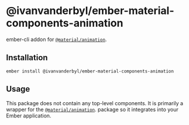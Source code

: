 @ivanvanderbyl/ember-material-components-animation
======================

ember-cli addon for [`@material/animation`](https://github.com/material-components/material-components-web/tree/master/packages/mdc-animation).

Installation
------------

    ember install @ivanvanderbyl/ember-material-components-animation

Usage
------

This package does not contain any top-level components. It is primarily a wrapper
for the [`@material/animation`](https://github.com/material-components/material-components-web/tree/master/packages/mdc-animation).
package so it integrates into your Ember application.
